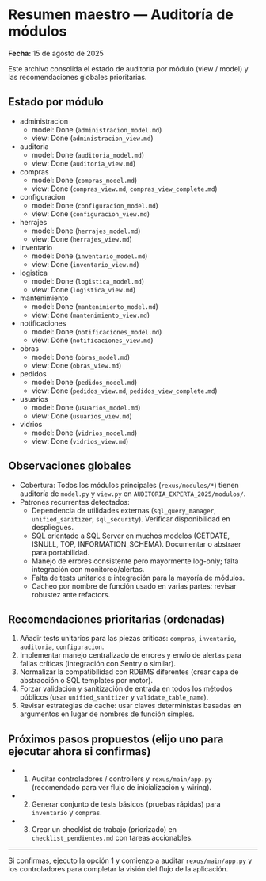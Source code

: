 # Resumen maestro — Auditoría de módulos

**Fecha:** 15 de agosto de 2025

Este archivo consolida el estado de auditoría por módulo (view / model) y las recomendaciones globales prioritarias.

## Estado por módulo
- administracion
  - model: Done (`administracion_model.md`)
  - view: Done (`administracion_view.md`)
- auditoria
  - model: Done (`auditoria_model.md`)
  - view: Done (`auditoria_view.md`)
- compras
  - model: Done (`compras_model.md`)
  - view: Done (`compras_view.md`, `compras_view_complete.md`)
- configuracion
  - model: Done (`configuracion_model.md`)
  - view: Done (`configuracion_view.md`)
- herrajes
  - model: Done (`herrajes_model.md`)
  - view: Done (`herrajes_view.md`)
- inventario
  - model: Done (`inventario_model.md`)
  - view: Done (`inventario_view.md`)
- logistica
  - model: Done (`logistica_model.md`)
  - view: Done (`logistica_view.md`)
- mantenimiento
  - model: Done (`mantenimiento_model.md`)
  - view: Done (`mantenimiento_view.md`)
- notificaciones
  - model: Done (`notificaciones_model.md`)
  - view: Done (`notificaciones_view.md`)
- obras
  - model: Done (`obras_model.md`)
  - view: Done (`obras_view.md`)
- pedidos
  - model: Done (`pedidos_model.md`)
  - view: Done (`pedidos_view.md`, `pedidos_view_complete.md`)
- usuarios
  - model: Done (`usuarios_model.md`)
  - view: Done (`usuarios_view.md`)
- vidrios
  - model: Done (`vidrios_model.md`)
  - view: Done (`vidrios_view.md`)

## Observaciones globales
- Cobertura: Todos los módulos principales (`rexus/modules/*`) tienen auditoría de `model.py` y `view.py` en `AUDITORIA_EXPERTA_2025/modulos/`.
- Patrones recurrentes detectados:
  - Dependencia de utilidades externas (`sql_query_manager`, `unified_sanitizer`, `sql_security`). Verificar disponibilidad en despliegues.
  - SQL orientado a SQL Server en muchos modelos (GETDATE, ISNULL, TOP, INFORMATION_SCHEMA). Documentar o abstraer para portabilidad.
  - Manejo de errores consistente pero mayormente log-only; falta integración con monitoreo/alertas.
  - Falta de tests unitarios e integración para la mayoría de módulos.
  - Cacheo por nombre de función usado en varias partes: revisar robustez ante refactors.

## Recomendaciones prioritarias (ordenadas)
1. Añadir tests unitarios para las piezas críticas: `compras`, `inventario`, `auditoria`, `configuracion`.
2. Implementar manejo centralizado de errores y envío de alertas para fallas críticas (integración con Sentry o similar).
3. Normalizar la compatibilidad con RDBMS diferentes (crear capa de abstracción o SQL templates por motor).
4. Forzar validación y sanitización de entrada en todos los métodos públicos (usar `unified_sanitizer` y `validate_table_name`).
5. Revisar estrategias de cache: usar claves deterministas basadas en argumentos en lugar de nombres de función simples.

## Próximos pasos propuestos (elijo uno para ejecutar ahora si confirmas)
- 1) Auditar controladores / controllers y `rexus/main/app.py` (recomendado para ver flujo de inicialización y wiring).
- 2) Generar conjunto de tests básicos (pruebas rápidas) para `inventario` y `compras`.
- 3) Crear un checklist de trabajo (priorizado) en `checklist_pendientes.md` con tareas accionables.

---

Si confirmas, ejecuto la opción 1 y comienzo a auditar `rexus/main/app.py` y los controladores para completar la visión del flujo de la aplicación.
